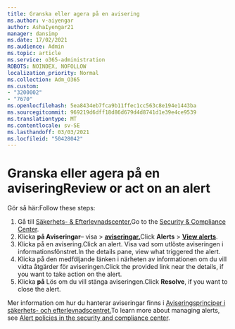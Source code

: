 ```yaml
---
title: Granska eller agera på en avisering
ms.author: v-aiyengar
author: AshaIyengar21
manager: dansimp
ms.date: 17/02/2021
ms.audience: Admin
ms.topic: article
ms.service: o365-administration
ROBOTS: NOINDEX, NOFOLLOW
localization_priority: Normal
ms.collection: Adm_O365
ms.custom:
- "3200002"
- "7670"
ms.openlocfilehash: 5ea8434eb7fca9b11ffec1cc563c8e194e1443ba
ms.sourcegitcommit: 969219d6dff18d86d679d4d8741d1e39e4ce9539
ms.translationtype: MT
ms.contentlocale: sv-SE
ms.lasthandoff: 03/03/2021
ms.locfileid: "50428042"
---
```

# <a name="review-or-act-on-an-alert"></a><span data-ttu-id="845ea-102">Granska eller agera på en avisering</span><span class="sxs-lookup"><span data-stu-id="845ea-102">Review or act on an alert</span></span>

<span data-ttu-id="845ea-103">Gör så här:</span><span class="sxs-lookup"><span data-stu-id="845ea-103">Follow these steps:</span></span>

1. <span data-ttu-id="845ea-104">Gå till [Säkerhets- & Efterlevnadscenter.](https://go.microsoft.com/fwlink/p/?linkid=2077143)</span><span class="sxs-lookup"><span data-stu-id="845ea-104">Go to the [Security & Compliance Center](https://go.microsoft.com/fwlink/p/?linkid=2077143).</span></span>
1. <span data-ttu-id="845ea-105">Klicka **på Aviseringar**– visa  >  **[aviseringar.](https://go.microsoft.com/fwlink/?linkid=2103301)**</span><span class="sxs-lookup"><span data-stu-id="845ea-105">Click **Alerts** > **[View alerts](https://go.microsoft.com/fwlink/?linkid=2103301)**.</span></span>
1. <span data-ttu-id="845ea-106">Klicka på en avisering.</span><span class="sxs-lookup"><span data-stu-id="845ea-106">Click an alert.</span></span> <span data-ttu-id="845ea-107">Visa vad som utlöste aviseringen i informationsfönstret.</span><span class="sxs-lookup"><span data-stu-id="845ea-107">In the details pane, view what triggered the alert.</span></span>
1. <span data-ttu-id="845ea-108">Klicka på den medföljande länken i närheten av informationen om du vill vidta åtgärder för aviseringen.</span><span class="sxs-lookup"><span data-stu-id="845ea-108">Click the provided link near the details, if you want to take action on the alert.</span></span>
1. <span data-ttu-id="845ea-109">Klicka **på** Lös om du vill stänga aviseringen.</span><span class="sxs-lookup"><span data-stu-id="845ea-109">Click **Resolve**, if you want to close the alert.</span></span>

<span data-ttu-id="845ea-110">Mer information om hur du hanterar aviseringar finns i [Aviseringsprinciper i säkerhets- och efterlevnadscentret.](https://go.microsoft.com/fwlink/?linkid=2103211)</span><span class="sxs-lookup"><span data-stu-id="845ea-110">To learn more about managing alerts, see [Alert policies in the security and compliance center](https://go.microsoft.com/fwlink/?linkid=2103211).</span></span>

